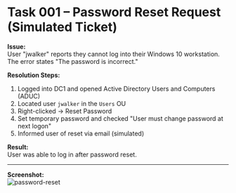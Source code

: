 # Task 001 – Password Reset Request (Simulated Ticket)

**Issue:**  
User "jwalker" reports they cannot log into their Windows 10 workstation. The error states "The password is incorrect."

**Resolution Steps:**
1. Logged into DC1 and opened Active Directory Users and Computers (ADUC)
2. Located user `jwalker` in the `Users` OU
3. Right-clicked → Reset Password
4. Set temporary password and checked "User must change password at next logon"
5. Informed user of reset via email (simulated)

**Result:**  
User was able to log in after password reset.

---


**Screenshot:**  
![password-reset](../screenshots/001-password-reset.png)
